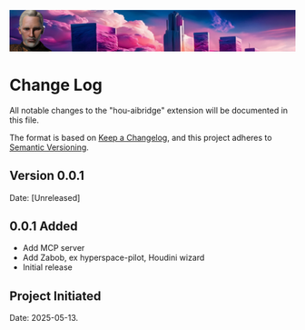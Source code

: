 ![Zabob and city banner](docs/images/zabob-banner.jpg)

# Change Log

All notable changes to the "hou-aibridge" extension will be documented in this file.

The format is based on [Keep a Changelog](https://keepachangelog.com/en/1.1.0/),
and this project adheres to [Semantic Versioning](https://semver.org/spec/v2.0.0.html).

## Version 0.0.1

Date:  \[Unreleased]

## 0.0.1 Added

- Add MCP server
- Add Zabob, ex hyperspace-pilot, Houdini wizard
- Initial release

## Project Initiated

Date: 2025-05-13.
